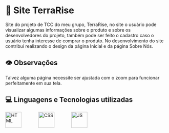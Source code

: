 # 🌱 Site TerraRise
Site do projeto de TCC do meu grupo, TerraRise, no site o usuário pode visualizar algumas informações sobre o produto e sobre os desenvolvedores do projeto, também pode ser feito o cadastro caso o usuário tenha interesse de comprar o produto. No desenvolvimento do site contribuí realizando o design da página Inicial e da página Sobre Nós.
## 👁 Observações 
Talvez alguma página necessite ser ajustada com o zoom para funcionar perfeitamente em sua tela.
## 💻 Linguagens e Tecnologias utilizadas
<img
  align="left"
  alt="HTML"
  title="HTML"
  width= "50px"
  style= "padding-right: 50px;"
  src="https://cdn.jsdelivr.net/gh/devicons/devicon@latest/icons/html5/html5-plain-wordmark.svg"
/>

<img
  align="left"
  alt="CSS"
  title="CSS"
  width= "50px"
  style= "padding-right: 50px;"
  src="https://cdn.jsdelivr.net/gh/devicons/devicon@latest/icons/css3/css3-plain-wordmark.svg"
/>

<img
  align="left"
  alt="JS"
  title="JS"
  width= "50px"
  style= "padding-right: 50px;"
  src="https://cdn.jsdelivr.net/gh/devicons/devicon@latest/icons/javascript/javascript-plain.svg"
/>
